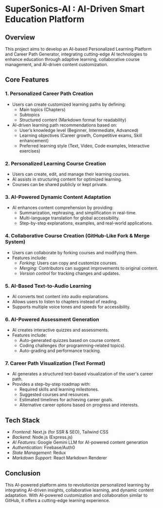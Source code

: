 
# SuperSonics-AI : AI-Driven Smart Education Platform

## Overview
This project aims to develop an AI-based Personalized Learning Platform and Career Path Generator, integrating cutting-edge AI technologies to enhance education through adaptive learning, collaborative course management, and AI-driven content customization.

## Core Features

### 1. Personalized Career Path Creation
- Users can create customized learning paths by defining:
  - Main topics (Chapters)
  - Subtopics
  - Structured content (Markdown format for readability)
- AI-driven learning path recommendations based on:
  - User’s knowledge level (Beginner, Intermediate, Advanced)
  - Learning objectives (Career growth, Competitive exams, Skill enhancement)
  - Preferred learning style (Text, Video, Code examples, Interactive exercises)

### 2. Personalized Learning Course Creation
- Users can create, edit, and manage their learning courses.
- AI assists in structuring content for optimized learning.
- Courses can be shared publicly or kept private.

### 3. AI-Powered Dynamic Content Adaptation
- AI enhances content comprehension by providing:
  - Summarization, rephrasing, and simplification in real-time.
  - Multi-language translation for global accessibility.
  - Step-by-step explanations, examples, and real-world applications.

### 4. Collaborative Course Creation (GitHub-Like Fork & Merge System)
- Users can collaborate by forking courses and modifying them.
- Features include:
  - *Forking:* Users can copy and customize courses.
  - *Merging:* Contributors can suggest improvements to original content.
  - *Version control* for tracking changes and updates.

### 5. AI-Based Text-to-Audio Learning
- AI converts text content into audio explanations.
- Allows users to listen to chapters instead of reading.
- Supports multiple voice tones and speeds for accessibility.

### 6. AI-Powered Assessment Generation
- AI creates interactive quizzes and assessments.
- Features include:
  - Auto-generated quizzes based on course content.
  - Coding challenges (for programming-related topics).
  - Auto-grading and performance tracking.

### 7. Career Path Visualization (Text Format)
- AI generates a structured text-based visualization of the user's career path.
- Provides a step-by-step roadmap with:
  - Required skills and learning milestones.
  - Suggested courses and resources.
  - Estimated timelines for achieving career goals.
  - Alternative career options based on progress and interests.

## Tech Stack
- *Frontend:* Next.js (for SSR & SEO), Tailwind CSS
- *Backend:* Node.js (Express.js)
- *AI Features:* Google Gemini LLM for AI-powered content generation
- *Authentication:* Firebase/Auth0
- *State Management:* Redux
- *Markdown Support:* React Markdown Renderer

## Conclusion
This AI-powered platform aims to revolutionize personalized learning by integrating AI-driven insights, collaborative learning, and dynamic content adaptation. With AI-powered customization and collaboration similar to GitHub, it offers a cutting-edge learning experience.